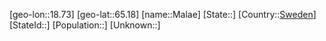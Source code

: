 ﻿---
location: [65.18,18.73]
type: City
tags:
- geo/City


SpocWebEntityId: 32227
isDeleted: false
confidential: public

---
[geo-lon::18.73]
[geo-lat::65.18]
[name::Malae]
[State::]
[Country::[Sweden](geo/Continent/Europe/Sweden.md)]
[StateId::]
[Population::]
[Unknown::]

